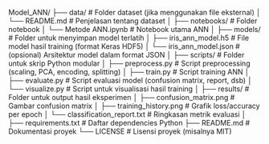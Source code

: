 Model_ANN/
├── data/                          # Folder dataset (jika menggunakan file eksternal)
│   └── README.md                  # Penjelasan tentang dataset
│
├── notebooks/                     # Folder notebook
│   └── Metode ANN.ipynb           # Notebook utama ANN
│
├── models/                        # Folder untuk menyimpan model terlatih
│   ├── iris_ann_model.h5          # File model hasil training (format Keras HDF5)
│   └── iris_ann_model.json        # (opsional) Arsitektur model dalam format JSON
│
├── scripts/                       # Folder untuk skrip Python modular
│   ├── preprocess.py              # Script preprocessing (scaling, PCA, encoding, splitting)
│   ├── train.py                   # Script training ANN
│   ├── evaluate.py                # Script evaluasi model (confusion matrix, report, dsb)
│   └── visualize.py               # Script untuk visualisasi hasil training
│
├── results/                       # Folder untuk output hasil eksperimen
│   ├── confusion_matrix.png       # Gambar confusion matrix
│   ├── training_history.png       # Grafik loss/accuracy per epoch
│   └── classification_report.txt  # Ringkasan metrik evaluasi
│
├── requirements.txt               # Daftar dependencies Python
├── README.md                      # Dokumentasi proyek
└── LICENSE                        # Lisensi proyek (misalnya MIT)

